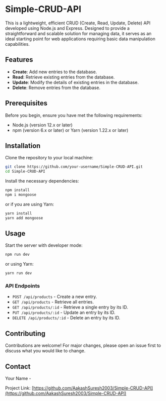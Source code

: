 # Simple-CRUD-API

This is a lightweight, efficient CRUD (Create, Read, Update, Delete) API developed using Node.js and Express. Designed to provide a straightforward and scalable solution for managing data, it serves as an ideal starting point for web applications requiring basic data manipulation capabilities.

## Features

- **Create**: Add new entries to the database.
- **Read**: Retrieve existing entries from the database.
- **Update**: Modify the details of existing entries in the database.
- **Delete**: Remove entries from the database.

## Prerequisites

Before you begin, ensure you have met the following requirements:
- Node.js (version 12.x or later)
- npm (version 6.x or later) or Yarn (version 1.22.x or later)


## Installation

Clone the repository to your local machine:

```bash
git clone https://github.com/your-username/Simple-CRUD-API.git
cd Simple-CRUD-API
```

Install the necessary dependencies:

```bash
npm install
npm i mongoose
```

or if you are using Yarn:

```bash
yarn install
yarn add mongoose
```

## Usage

Start the server with developer mode:

```bash
npm run dev
```

or using Yarn:

```bash
yarn run dev
```

### API Endpoints

- `POST /api/products` - Create a new entry.
- `GET /api/products` - Retrieve all entries.
- `GET /api/products/:id` - Retrieve a single entry by its ID.
- `PUT /api/products/:id` - Update an entry by its ID.
- `DELETE /api/products/:id` - Delete an entry by its ID.

## Contributing

Contributions are welcome! For major changes, please open an issue first to discuss what you would like to change.


## Contact

Your Name - 

Project Link: [https://github.com/AakashSuresh2003/Simple-CRUD-API](https://github.com/AakashSuresh2003/Simple-CRUD-API)

